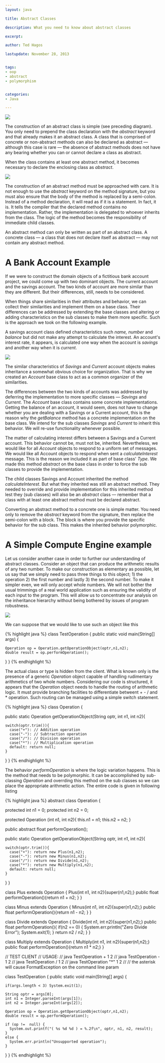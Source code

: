 ```yaml
---
layout: java

title: Abstract Classes

description: What you need to know about abstract classes

excerpt: 

author: Ted Hagos

lastupdate: November 28, 2013


tags:
- oop
- abstract
- polymorphism


categories:
- Java

---
```



![](/img/java/abstract-class.png)


The construction of an abstract class is simple (see preceding diagram). You only need to prepend the class declaration with the *abstract* keyword and that already makes it an abstract class. A class that is comprised of concrete or non-abstract methods can also be declared as abstract &mdash; although this case is rare &mdash; the absence of abstract methods does not have any bearing whether you can or cannot declare a class as abstract.  

When the class contains at least one abstract method, it becomes necessary to declare the enclosing class as *abstract*.  


![](/img/java/abstract-method.png)

The construction of an abstract method must be approached with care. It is not enough to use the *abstract* keyword on the method signature, but you must also ensure that the body of the method is replaced by a semi-colon. Instead of a method declaration, it will read as if it is a statement. In fact, it is. It tells the compiler that the declared method contains no implementation. Rather, the implementation is delegated to whoever inherits from the class. The logic of the method becomes the responsibility of immediate child classes. 

An abstract method can only be written as part of an abstract class. A concrete class &mdash; a class that does not declare itself as abstract &mdash; may not contain any abstract method. 


# A Bank Account Example

If we were to construct the domain objects of a fictitious bank account project, we could come up with two dominant objects. The current account and the savings account. The two kinds of account are more similar than they are different. But their differences, still, needs to be considered. 

When things share similarities in their attributes and behavior, we can collect their similarities and implement them on a base class. Their differences can be addressed by extending the base classes and altering or adding characteristics on the sub classes to make them more specific. Such is the approach we took on the following example. 

A savings account class defined characteristics such *name, number* and *balance* but did not make any attempt to calculate the interest. An account's interest rate, it appears, is calculated one way when the account is *savings* and another way when it is *current*.  


![](/img/java/abstract-class-hierarchy.png)


The similar characteristics of *Savings* and *Current* account objects makes inheritance a somewhat obvious choice for organization. That is why we created an *Account* base class to act as a common organizer of the similarities. 

The differences between the two kinds of accounts was addressed by deferring the implementation to more specific classes &mdash; *Savings* and *Current*. The *Account* base class contains some concrete implementations. Getting the balance of an account, it would seem, does not have to change whether you are dealing with a Savings or a Current account, this is the reason why the *getBalance* method has a concrete implementation on the base class. We intend for the sub classes *Savings* and *Current* to inherit this behavior. We will re-use functionality whenever possible.  

The matter of calculating interest differs between a Savings and a Current account. This behavior cannot be, must not be, inherited. Nevertheless, we would like for all *Account* objects to respond to a uniform set of messages. We would like all Account objects to respond when sent a *calculateInterest* message. This is the reason we included it as part of base class' *Type*. We made this method *abstract* on the base class in order to force the sub classes to provide the implementation. 

The child classes Savings and Account inherited the method *calculateInterest*. But what they inherited was still an abstract method. They needed to override and provide implementation for this inherited method lest they (sub classes) will also be an *abstract* class &mdash; remember that a class with at least one abstract method must be declared abstract.

Converting an abstract method to a concrete one is simple matter. You need only to remove the *abstract* keyword from the signature, then replace the semi-colon with a block. The block is where you provide the specific behavior for the sub class. This makes the inherited behavior polymorphic. 

# A Simple Compute Engine example

Let us consider another case in order to further our understanding of abstract classes. Consider an object that can produce the arithmetic results of any two number. To make our construction as elementary as possible, let us say that we simply need to pass three things to this object; 1) the operation 2) the first number and lastly 3) the second number. To make it simpler even, we will only accept whole numbers. We will not bother the usual trimmings of a real world application such as ensuring the validity of each input to the program. This will allow us to concentrate our analysis on the inheritance hierarchy without being bothered by issues of program robustness. 


![](/img/java/compute-engine.png)


We can suppose that we would like to use such an object like this

{% highlight java %}
class TestOperation {
  public static void main(String[] args) {
        
    Operation op = Operation.getOperationObject(optr,n1,n2);
    double result = op.performOperation();
 
  }
}
{% endhighlight %}


The actual class or type is hidden from the client. What is known only is the presence of a generic *Operation* object capable of handling rudimentary arithmetics of two whole numbers. Considering our code is structured, it appears that the *Operation* object needs to handle the routing of arithmetic logic. It must provide branching facilities to differentiate betweent + - / and * operation. Such routing can be managed using a simple switch statement.

{% highlight java %}
class Operation {

  public static Operation getOperationObject(String optr, int n1, int n2){

    switch(optr.trim()){
      case("+"): // Addition operation
      case("-"): // Subtraction operation
      case("/"): // Division operation 
      case("*"): // Multiplication operation
      default: return null;
    }
  } 
}
{% endhighlight %} 

The behavior *performOperation* is where the logic variation happens. This is the method that needs to be polymorphic. It can be accomplished by sub-classing *Operation* and overrding this method on the sub classes so we can place the appropriate arithmetic action. The entire code is given in following listing

{% highlight java %}
abstract class Operation {
  
  protected int n1 = 0;
  protected int n2 = 0;

  protected Operation (int n1, int n2){
    this.n1 = n1;
    this.n2 = n2;
  }
  
  public abstract float performOperation();
  
  public static Operation getOperationObject(String optr, int n1, int n2){

    switch(optr.trim()){
      case("+"): return new Plus(n1,n2); 
      case("-"): return new Minus(n1,n2);
      case("/"): return new Divide(n1,n2); 
      case("*"): return new Multiply(n1,n2); 
      default: return null;
    }
  } 
}  
  
class Plus extends Operation {
  Plus(int n1, int n2){super(n1,n2);}
  public float performOperation(){return n1 + n2; }
}
  
class Minus  extends Operation {
  Minus(int n1, int n2){super(n1,n2);}
  public float performOperation(){return n1 - n2; }
}
  
class Divide extends Operation {
  Divide(int n1, int n2){super(n1,n2);}
  public float performOperation(){
    if(n2 == 0) {
      System.err.println("Zero Divide Error");
      System.exit(1);
    }
    return n2 / n2;
  }
}
  
class Multiply extends Operation {
  Multiply(int n1, int n2){super(n1,n2);}
  public float performOperation(){return n1 * n2;}
}

// TEST CLIENT
// USAGE:
// java TestOperation + 1 2
// java TestOperation - 1 2
// java TestOperation / 1 2
// java TestOperation "*" 1 2
// 
// the asterisk will cause FormatException on the command line param

class TestOperation {
  public static void main(String[] args) {
    
    if(args.length < 3) System.exit(1);
    
    String optr = args[0];
    int n1 = Integer.parseInt(args[1]);
    int n2 = Integer.parseInt(args[2]);
    
    Operation op = Operation.getOperationObject(optr,n1,n2);
    double result = op.performOperation();
 
    if (op !=  null) {
      System.out.printf("( %s %d %d ) = %.2f\n", optr, n1, n2, result);
    }
    else {
      System.err.println("Unsupported operation");
    }
  }
}
{% endhighlight %}











